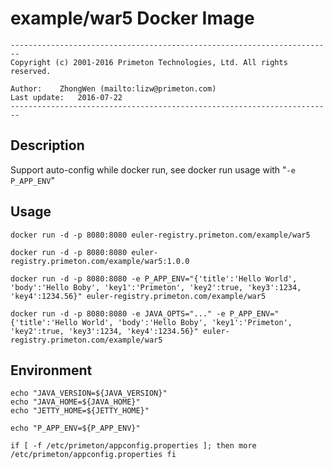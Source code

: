 # example/war5 Docker Image

`------------------------------------------------------------------------`  
`Copyright (c) 2001-2016 Primeton Technologies, Ltd. All rights reserved.`  
  
`Author:	ZhongWen (mailto:lizw@primeton.com)`  
`Last update:	2016-07-22`  
`------------------------------------------------------------------------`
  
  
## Description  
  
Support auto-config while docker run, see docker run usage with "`-e P_APP_ENV`"      
  
  
## Usage  
  
`docker run -d -p 8080:8080 euler-registry.primeton.com/example/war5`
  
`docker run -d -p 8080:8080 euler-registry.primeton.com/example/war5:1.0.0`
  
`docker run -d -p 8080:8080 -e P_APP_ENV="{'title':'Hello World', 'body':'Hello Boby', 'key1':'Primeton', 'key2':true, 'key3':1234, 'key4':1234.56}" euler-registry.primeton.com/example/war5`
  
`docker run -d -p 8080:8080 -e JAVA_OPTS="..." -e P_APP_ENV="{'title':'Hello World', 'body':'Hello Boby', 'key1':'Primeton', 'key2':true, 'key3':1234, 'key4':1234.56}" euler-registry.primeton.com/example/war5`
  
  
## Environment
  
`echo "JAVA_VERSION=${JAVA_VERSION}"`  
`echo "JAVA_HOME=${JAVA_HOME}"`  
`echo "JETTY_HOME=${JETTY_HOME}"`

`echo "P_APP_ENV=${P_APP_ENV}"`

`if [ -f /etc/primeton/appconfig.properties ]; then more /etc/primeton/appconfig.properties fi`


  